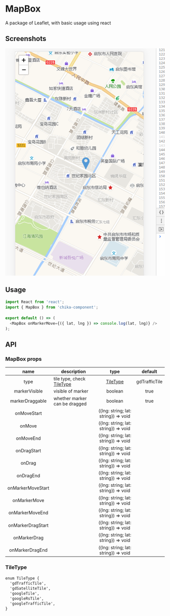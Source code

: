 # MapBox

A package of Leaflet, with basic usage using react

## Screenshots

<img src="./demo_img/screenshot.png" />

## Usage

```js
import React from 'react';
import { MapBox } from 'chika-component';

export default () => (
  <MapBox onMarkerMove={({ lat, lng }) => console.log(lat, lng)} />
);
```

## API

### MapBox props

|       name        | description                            |                 type                 |    default    |
| :---------------: | -------------------------------------- | :----------------------------------: | :-----------: |
|       type        | tile type, check [TileType](#TileType) |        [TileType](#TileType)         | gdTrafficTile |
|   markerVisible   | visible of marker                      |               boolean                |     true      |
|  markerDraggable  | whether marker can be dragged          |               boolean                |     true      |
|    onMoveStart    |                                        | ({lng: string; lat: string}) => void |               |
|      onMove       |                                        | ({lng: string; lat: string}) => void |               |
|     onMoveEnd     |                                        | ({lng: string; lat: string}) => void |               |
|    onDragStart    |                                        | ({lng: string; lat: string}) => void |               |
|      onDrag       |                                        | ({lng: string; lat: string}) => void |               |
|     onDragEnd     |                                        | ({lng: string; lat: string}) => void |               |
| onMarkerMoveStart |                                        | ({lng: string; lat: string}) => void |               |
|   onMarkerMove    |                                        | ({lng: string; lat: string}) => void |               |
|  onMarkerMoveEnd  |                                        | ({lng: string; lat: string}) => void |               |
| onMarkerDragStart |                                        | ({lng: string; lat: string}) => void |               |
|   onMarkerDrag    |                                        | ({lng: string; lat: string}) => void |               |
|  onMarkerDragEnd  |                                        | ({lng: string; lat: string}) => void |               |

### TileType

```tsx
enum TileType {
  'gdTrafficTile',
  'gdSatelliteTile',
  'googleTile',
  'googleRsTile',
  'googleTrafficTile',
}
```
